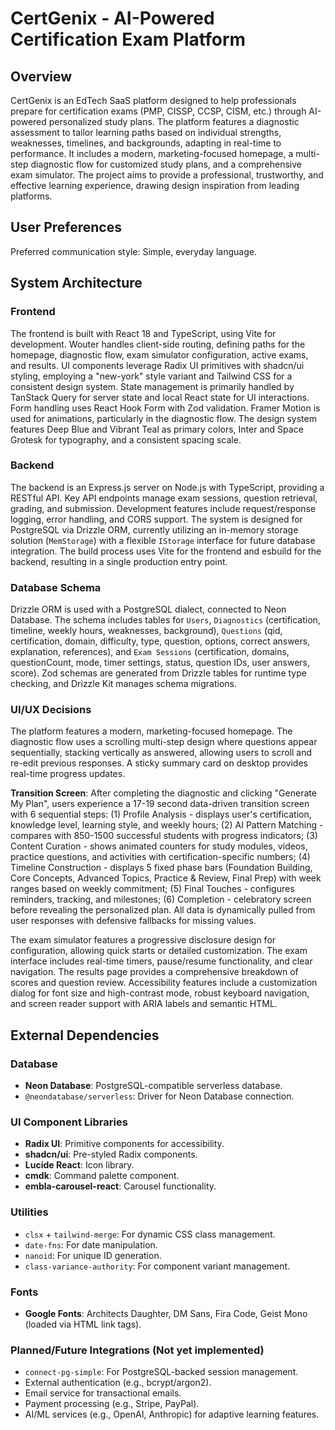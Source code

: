 # CertGenix - AI-Powered Certification Exam Platform

## Overview
CertGenix is an EdTech SaaS platform designed to help professionals prepare for certification exams (PMP, CISSP, CCSP, CISM, etc.) through AI-powered personalized study plans. The platform features a diagnostic assessment to tailor learning paths based on individual strengths, weaknesses, timelines, and backgrounds, adapting in real-time to performance. It includes a modern, marketing-focused homepage, a multi-step diagnostic flow for customized study plans, and a comprehensive exam simulator. The project aims to provide a professional, trustworthy, and effective learning experience, drawing design inspiration from leading platforms.

## User Preferences
Preferred communication style: Simple, everyday language.

## System Architecture

### Frontend
The frontend is built with React 18 and TypeScript, using Vite for development. Wouter handles client-side routing, defining paths for the homepage, diagnostic flow, exam simulator configuration, active exams, and results. UI components leverage Radix UI primitives with shadcn/ui styling, employing a "new-york" style variant and Tailwind CSS for a consistent design system. State management is primarily handled by TanStack Query for server state and local React state for UI interactions. Form handling uses React Hook Form with Zod validation. Framer Motion is used for animations, particularly in the diagnostic flow. The design system features Deep Blue and Vibrant Teal as primary colors, Inter and Space Grotesk for typography, and a consistent spacing scale.

### Backend
The backend is an Express.js server on Node.js with TypeScript, providing a RESTful API. Key API endpoints manage exam sessions, question retrieval, grading, and submission. Development features include request/response logging, error handling, and CORS support. The system is designed for PostgreSQL via Drizzle ORM, currently utilizing an in-memory storage solution (`MemStorage`) with a flexible `IStorage` interface for future database integration. The build process uses Vite for the frontend and esbuild for the backend, resulting in a single production entry point.

### Database Schema
Drizzle ORM is used with a PostgreSQL dialect, connected to Neon Database. The schema includes tables for `Users`, `Diagnostics` (certification, timeline, weekly hours, weaknesses, background), `Questions` (qid, certification, domain, difficulty, type, question, options, correct answers, explanation, references), and `Exam Sessions` (certification, domains, questionCount, mode, timer settings, status, question IDs, user answers, score). Zod schemas are generated from Drizzle tables for runtime type checking, and Drizzle Kit manages schema migrations.

### UI/UX Decisions
The platform features a modern, marketing-focused homepage. The diagnostic flow uses a scrolling multi-step design where questions appear sequentially, stacking vertically as answered, allowing users to scroll and re-edit previous responses. A sticky summary card on desktop provides real-time progress updates. 

**Transition Screen**: After completing the diagnostic and clicking "Generate My Plan", users experience a 17-19 second data-driven transition screen with 6 sequential steps: (1) Profile Analysis - displays user's certification, knowledge level, learning style, and weekly hours; (2) AI Pattern Matching - compares with 850-1500 successful students with progress indicators; (3) Content Curation - shows animated counters for study modules, videos, practice questions, and activities with certification-specific numbers; (4) Timeline Construction - displays 5 fixed phase bars (Foundation Building, Core Concepts, Advanced Topics, Practice & Review, Final Prep) with week ranges based on weekly commitment; (5) Final Touches - configures reminders, tracking, and milestones; (6) Completion - celebratory screen before revealing the personalized plan. All data is dynamically pulled from user responses with defensive fallbacks for missing values.

The exam simulator features a progressive disclosure design for configuration, allowing quick starts or detailed customization. The exam interface includes real-time timers, pause/resume functionality, and clear navigation. The results page provides a comprehensive breakdown of scores and question review. Accessibility features include a customization dialog for font size and high-contrast mode, robust keyboard navigation, and screen reader support with ARIA labels and semantic HTML.

## External Dependencies

### Database
- **Neon Database**: PostgreSQL-compatible serverless database.
- `@neondatabase/serverless`: Driver for Neon Database connection.

### UI Component Libraries
- **Radix UI**: Primitive components for accessibility.
- **shadcn/ui**: Pre-styled Radix components.
- **Lucide React**: Icon library.
- **cmdk**: Command palette component.
- **embla-carousel-react**: Carousel functionality.

### Utilities
- `clsx` + `tailwind-merge`: For dynamic CSS class management.
- `date-fns`: For date manipulation.
- `nanoid`: For unique ID generation.
- `class-variance-authority`: For component variant management.

### Fonts
- **Google Fonts**: Architects Daughter, DM Sans, Fira Code, Geist Mono (loaded via HTML link tags).

### Planned/Future Integrations (Not yet implemented)
- `connect-pg-simple`: For PostgreSQL-backed session management.
- External authentication (e.g., bcrypt/argon2).
- Email service for transactional emails.
- Payment processing (e.g., Stripe, PayPal).
- AI/ML services (e.g., OpenAI, Anthropic) for adaptive learning features.
